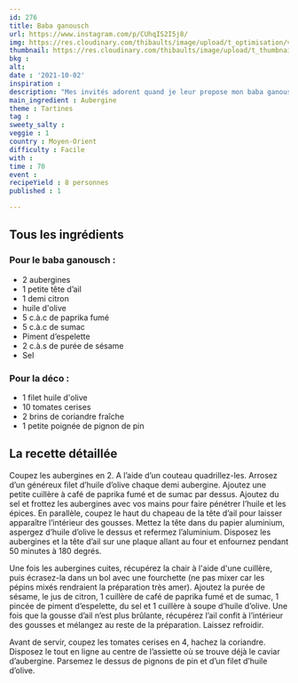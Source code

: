 ```yaml
---
id: 276
title: Baba ganousch
url: https://www.instagram.com/p/CUhqIS2I5j8/
img: https://res.cloudinary.com/thibaults/image/upload/t_optimisation/v1633450301/Recipes/20211002_baba_ganousch.jpg
thumbnail: https://res.cloudinary.com/thibaults/image/upload/t_thumbnail_josie/v1633450301/Recipes/20211002_baba_ganousch.jpg
bkg : 
alt: 
date : '2021-10-02'
inspiration : 
description: "Mes invités adorent quand je leur propose mon baba ganousch en apéro avec du pain. Une purée d'aubergine pleine de saveur du Moyen-Orient."
main_ingredient : Aubergine
theme : Tartines
tag : 
sweety_salty : 
veggie : 1
country : Moyen-Orient
difficulty : Facile
with : 
time : 70
event : 
recipeYield : 8 personnes
published : 1

---
```


## Tous les ingrédients
### Pour le baba ganousch :
 - 2 aubergines
 - 1 petite tête d’ail
 - 1 demi citron
 - huile d'olive
 - 5 c.à.c de paprika fumé
 - 5 c.à.c de sumac
 - Piment d’espelette
 - 2 c.à.s de purée de sésame
 - Sel

### Pour la déco :
 - 1 filet huile d'olive
 - 10 tomates cerises
 - 2 brins de coriandre fraîche
 - 1 petite poignée de pignon de pin

## La recette détaillée
Coupez les aubergines en 2. A l’aide d’un couteau quadrillez-les. Arrosez d’un généreux filet d’huile d’olive chaque demi aubergine. Ajoutez une petite cuillère à café de paprika fumé et de sumac par dessus. Ajoutez du sel et frottez les aubergines avec vos mains pour faire pénétrer l’huile et les épices. En parallèle, coupez le haut du chapeau de la tête d’ail pour laisser apparaître l’intérieur des gousses. Mettez la tête dans du papier aluminium, aspergez d’huile d’olive le dessus et refermez l’aluminium. Disposez les aubergines et la tête d’ail sur une plaque allant au four et enfournez pendant 50 minutes à 180 degrés. 

Une fois les aubergines cuites, récupérez la chair à l'aide d'une cuillère, puis écrasez-la dans un bol avec une fourchette (ne pas mixer car les pépins mixés rendraient la préparation très amer). Ajoutez la purée de sésame, le jus de citron, 1 cuillère de café de paprika fumé et de sumac, 1 pincée de piment d’espelette, du sel et 1 cuillère à soupe d’huile d’olive. Une fois que la gousse d’ail n’est plus brûlante, récupérez l’ail confit à l’intérieur des gousses et mélangez au reste de la préparation. Laissez refroidir.

Avant de servir, coupez les tomates cerises en 4, hachez la coriandre. Disposez le tout en ligne au centre de l’assiette où se trouve déjà le caviar d’aubergine. Parsemez le dessus de pignons de pin et d’un filet d’huile d’olive.
